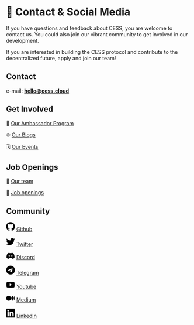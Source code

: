 <link rel="stylesheet" href="https://cdnjs.cloudflare.com/ajax/libs/font-awesome/6.4.0/css/brands.min.css" crossorigin="anonymous" />

# 💬 Contact & Social Media

If you have questions and feedback about CESS, you are welcome to contact us. You could also join our vibrant community to get involved in our development.

If you are interested in building the CESS protocol and contribute to the decentralized future, apply and join our team!

## Contact

e-mail: [**hello@cess.cloud**](mailto:hello@cess.cloud)

## Get Involved

👀 [Our Ambassador Program](https://cess.cloud/ambassador.html)

🌐 [Our Blogs](https://cess.cloud/posts/news)

🗓 [Our Events](https://cess.cloud/posts/events)

## Job Openings

👥 [Our team](https://cess.cloud/team.html)

📝 [Job openings](https://cess.cloud/jobs.html)

## Community

<img src="../assets/images/icons/github.svg" alt="" data-size="line" width="24"> [Github](https://github.com/CESSProject)

<img src="../assets/images/icons/twitter.svg" alt="" data-size="line" width="24"> [Twitter](https://twitter.com/CESS_Storage)

<img src="../assets/images/icons/discord.svg" alt="" data-size="line" width="24"> [Discord](https://discord.gg/cess)

<img src="../assets/images/icons/telegram.svg" alt="" data-size="line" width="24"> [Telegram](https://t.me/CESS_Storage_official)

<img src="../assets/images/icons/youtube.svg" alt="" data-size="line" width="24"> [Youtube](https://www.youtube.com/@cess_storage2312)

<img src="../assets/images/icons/medium.svg" alt="" data-size="line" width="24"> [Medium](https://medium.com/@CESS_LAB)

<img src="../assets/images/icons/linkedin.svg" alt="" data-size="line" width="24"> [LinkedIn](https://www.linkedin.com/company/cumulus-encrypted-storage-system)
